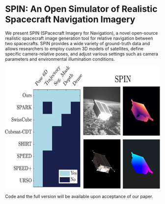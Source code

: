 # SPIN: An Open Simulator of Realistic Spacecraft Navigation Imagery


We present SPIN (SPacecraft Imagery for Navigation), a novel open-source realistic spacecraft image generation tool for relative navigation between two spacecrafts. SPIN provides a wide variety of ground-truth data and allows researchers to employ custom 3D models of satellites, define specific camera-relative poses, and adjust various settings such as camera parameters and environmental illumination conditions.

<div style="text-align: center;">
    <img src="figs/comparison.jpg"  height="400">
</div>  

Code and the full version will be available upon acceptance of our paper.
